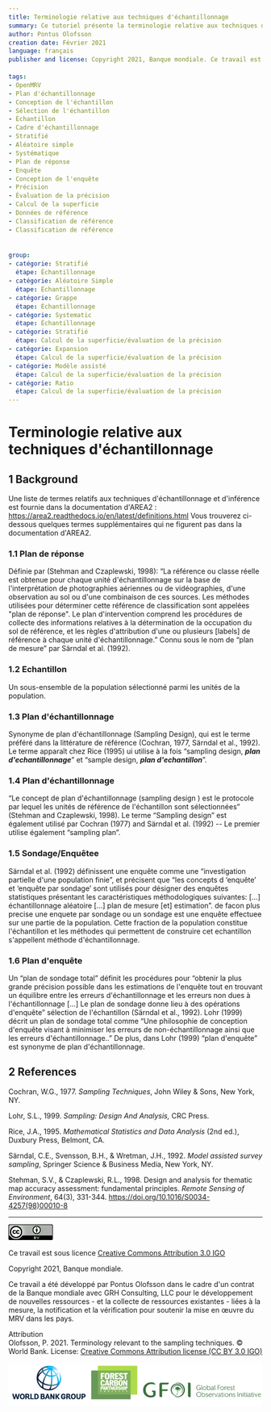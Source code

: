 ```yaml
---
title: Terminologie relative aux techniques d'échantillonnage
summary: Ce tutoriel présente la terminologie relative aux techniques d'échantillonnage pour l'estimation de la précision des superficies et des cartes. Vous trouverez plus d'informations sur la terminologie dans la documentation AREA2. https://area2.readthedocs.io/en/latest/definitions.html
author: Pontus Olofsson
creation date: Février 2021
language: français
publisher and license: Copyright 2021, Banque mondiale. Ce travail est autorisé sous une licence Creative Commons Attribution 3.0 IGO

tags:
- OpenMRV
- Plan d'échantillonnage
- Conception de l'échantillon
- Sélection de l'échantillon
- Échantillon
- Cadre d'échantillonnage
- Stratifié
- Aléatoire simple
- Systématique
- Plan de réponse
- Enquête
- Conception de l'enquête
- Précision
- Évaluation de la précision
- Calcul de la superficie
- Données de référence
- Classification de référence
- Classification de référence


group:
- catégorie: Stratifié
  étape: Échantillonnage
- catégorie: Aléatoire Simple
  étape: Échantillonnage
- catégorie: Grappe
  étape: Échantillonnage
- catégorie: Systematic
  étape: Échantillonnage
- catégorie: Stratifié
  étape: Calcul de la superficie/évaluation de la précision
- catégorie: Expansion
  étape: Calcul de la superficie/évaluation de la précision
- catégorie: Modèle assisté
  étape: Calcul de la superficie/évaluation de la précision
- catégorie: Ratio
  étape: Calcul de la superficie/évaluation de la précision
---
```


# Terminologie relative aux techniques d'échantillonnage

## 1 Background
Une liste de termes relatifs aux techniques d'échantillonnage et d'inférence est fournie dans la documentation d'AREA2 : https://area2.readthedocs.io/en/latest/definitions.html Vous trouverez ci-dessous quelques termes supplémentaires qui ne figurent pas dans la documentation d'AREA2.  

### 1.1 Plan de réponse
Définie par (Stehman and Czaplewski, 1998):  “La référence ou classe réelle est obtenue pour chaque unité d'échantillonnage sur la base de l'interprétation de photographies aériennes ou de vidéographies, d'une observation au sol ou d'une combinaison de ces sources. Les méthodes utilisées pour déterminer cette référence de classification sont appelées "plan de réponse". Le plan d'intervention comprend les procédures de collecte des informations relatives à la détermination de la occupation du sol de référence, et les règles d'attribution d'une ou plusieurs [labels] de référence à chaque unité d'échantillonnage.” Connu sous le nom de “plan de mesure” par Särndal et al. (1992).

### 1.2 Echantillon
Un sous-ensemble de la population sélectionné parmi les unités de la population.

### 1.3 Plan d'échantillonnage
Synonyme de plan d'échantillonnage (Sampling Design), qui est le terme préféré dans la littérature de référence (Cochran, 1977, Särndal et al., 1992).  Le terme apparaît chez  Rice (1995) ui utilise à la fois “sampling design, **_plan d'echantillonnage_**” et “sample design, **_plan d'echantillon_**”. 

### 1.4 Plan d'échantillonnage
“Le concept de plan d'échantillonnage (sampling design ) est le protocole par lequel les unités de référence de l'échantillon sont sélectionnées” (Stehman and Czaplewski, 1998). Le terme “Sampling design” est également utilisé par Cochran (1977) and Särndal et al. (1992) -- Le premier utilise également “sampling plan”. 

### 1.5 Sondage/Enquêtee
Särndal et al. (1992) définissent une enquête comme une “investigation partielle d'une population finie”, et précisent que  “les concepts d ‘enquête’ et ‘enquête par sondage’ sont utilisés pour désigner des enquêtes statistiques présentant les caractéristiques méthodologiques suivantes: [...]  échantillonnage aléatoire [...] plan de mesure [et] estimation”. de facon plus precise une enquete par sondage ou un sondage est une  enquête effectuee  sur une partie de la population. Cette fraction de la population constitue l'échantillon et les méthodes qui permettent de construire cet echantillon s'appellent méthode d'échantillonnage.

### 1.6 Plan d'enquête
Un “plan de sondage total” définit les procédures pour “obtenir la plus grande précision possible dans les estimations de l'enquête tout en trouvant un équilibre entre les erreurs d'échantillonnage et les erreurs non dues à l'échantillonnage [...] Le plan de sondage donne lieu à des opérations d'enquête” sélection de l'échantillon  (Särndal et al., 1992). Lohr (1999) décrit un plan de sondage total comme “Une philosophie de conception d'enquête visant à minimiser les erreurs de non-échantillonnage ainsi que les erreurs d'échantillonnage..” De plus, dans Lohr (1999) “plan  d'enquête” est synonyme de plan d'échantillonnage.   

## 2 References
Cochran, W.G., 1977. *Sampling Techniques*, John Wiley & Sons, New York, NY.

Lohr, S.L., 1999. *Sampling: Design And Analysis,* CRC Press.

Rice, J.A., 1995. *Mathematical Statistics and Data Analysis* (2nd ed.), Duxbury Press, Belmont, CA.

Särndal, C.E., Svensson, B.H., & Wretman, J.H., 1992. *Model assisted survey sampling*, Springer Science & Business Media, New York, NY.

Stehman, S.V., & Czaplewski, R.L., 1998. Design and analysis for thematic map accuracy assessment: fundamental principles. *Remote Sensing of Environment*, 64(3), 331-344. https://doi.org/10.1016/S0034-4257(98)00010-8

-----

![](figures/cc.png)  

Ce travail est sous licence  [Creative Commons Attribution 3.0 IGO](https://creativecommons.org/licenses/by/3.0/igo/) 

Copyright 2021, Banque mondiale. 

Ce travail a été développé par Pontus Olofsson dans le cadre d'un contrat de la Banque mondiale avec GRH Consulting, LLC pour le développement de nouvelles ressources - et la collecte de ressources existantes - liées à la mesure, la notification et la vérification pour soutenir la mise en œuvre du MRV dans les pays. 

Attribution  
Olofsson, P. 2021. Terminology relevant to the sampling techniques. © World Bank. License:  [Creative Commons Attribution license (CC BY 3.0 IGO)](http://creativecommons.org/licenses/by/3.0/igo/) 

![](figures/wb_fcfc_gfoi.png)
